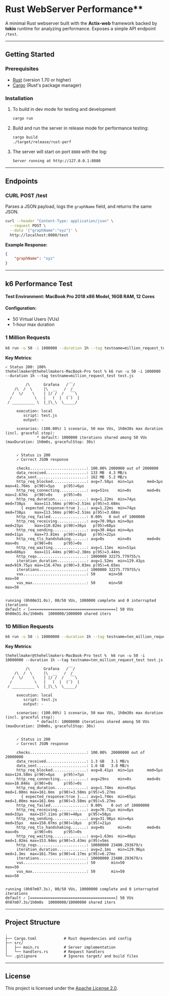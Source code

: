 
# Rust WebServer Performance**

A minimal Rust webserver built with the **Actix-web** framework backed by **tokio** runtime for analyzing performance. Exposes a simple API endpoint `/test`.

---

## **Getting Started**

### **Prerequisites**
- [Rust](https://www.rust-lang.org/tools/install) (version 1.70 or higher)
- [Cargo](https://doc.rust-lang.org/cargo/) (Rust's package manager)

### **Installation**
1. To build in dev mode for testing and development
    ```bash
    cargo run
    ```

2. Build and run the server in release mode for performance testing:
    ```bash
    cargo build
    ./target/release/rust-perf
    ```

  
2. The server will start on port `8080` with the log:
   ```txt
   Server running at http://127.0.0.1:8080
   ```

---

## **Endpoints**

### **CURL POST /test**
Parses a JSON payload, logs the `graphName` field, and returns the same JSON.
```bash
curl --header "Content-Type: application/json" \
  --request POST \
  --data '{"graphName":"xyz"}' \
  http://localhost:8080/test
```

**Example Response:**
```json
{
    "graphName": "xyz"
}
```

---

## **k6 Performance Test**
#### **Test Environment**: MacBook Pro 2018 x86 Model, 16GB RAM, 12 Cores
#### **Configuration**:
- 50 Virtual Users (VUs)
- 1-hour max duration

### **1 Million Requests**
```bash
k6 run -u 50 -i 1000000 --duration 1h --tag testname=million_request_test test.js
```

**Key Metrics**:
```
✓ Status 200: 100%
thehellmaker@thehellmakers-MacBook-Pro test % k6 run -u 50 -i 1000000 --duration 1h --tag testname=million_request_test test.js

         /\      Grafana   /‾‾/
    /\  /  \     |\  __   /  /
   /  \/    \    | |/ /  /   ‾‾\
  /          \   |   (  |  (‾)  |
 / __________ \  |_|\_\  \_____/

     execution: local
        script: test.js
        output: -

     scenarios: (100.00%) 1 scenario, 50 max VUs, 1h0m30s max duration (incl. graceful stop):
              * default: 1000000 iterations shared among 50 VUs (maxDuration: 1h0m0s, gracefulStop: 30s)


     ✓ Status is 200
     ✓ Correct JSON response

     checks.........................: 100.00% 2000000 out of 2000000
     data_received..................: 133 MB  4.3 MB/s
     data_sent......................: 162 MB  5.2 MB/s
     http_req_blocked...............: avg=7.58µs  min=1µs      med=3µs      max=41.76ms  p(90)=5µs    p(95)=6µs
     http_req_connecting............: avg=51ns    min=0s       med=0s       max=2.67ms   p(90)=0s     p(95)=0s
     http_req_duration..............: avg=1.22ms  min=74µs     med=738µs    max=113.56ms p(90)=2.51ms p(95)=3.68ms
       { expected_response:true }...: avg=1.22ms  min=74µs     med=738µs    max=113.56ms p(90)=2.51ms p(95)=3.68ms
     http_req_failed................: 0.00%   0 out of 1000000
     http_req_receiving.............: avg=70.99µs min=9µs      med=23µs     max=110.82ms p(90)=36µs   p(95)=68µs
     http_req_sending...............: avg=30.44µs min=4µs      med=11µs     max=73.81ms  p(90)=16µs   p(95)=22µs
     http_req_tls_handshaking.......: avg=0s      min=0s       med=0s       max=0s       p(90)=0s     p(95)=0s
     http_req_waiting...............: avg=1.11ms  min=51µs     med=686µs    max=111.44ms p(90)=2.38ms p(95)=3.44ms
     http_reqs......................: 1000000 32275.779755/s
     iteration_duration.............: avg=1.52ms  min=129.43µs med=919.75µs max=116.47ms p(90)=3.03ms p(95)=4.65ms
     iterations.....................: 1000000 32275.779755/s
     vus............................: 50      min=50                 max=50
     vus_max........................: 50      min=50                 max=50


running (0h00m31.0s), 00/50 VUs, 1000000 complete and 0 interrupted iterations
default ✓ [======================================] 50 VUs  0h00m31.0s/1h0m0s  1000000/1000000 shared iters
```

### **10 Million Requests**
```bash
k6 run -u 50 -i 10000000 --duration 1h --tag testname=ten_million_request_test test.js
```

**Key Metrics**:
```
thehellmaker@thehellmakers-MacBook-Pro test %  k6 run -u 50 -i 10000000 --duration 1h --tag testname=ten_million_request_test test.js

         /\      Grafana   /‾‾/
    /\  /  \     |\  __   /  /
   /  \/    \    | |/ /  /   ‾‾\
  /          \   |   (  |  (‾)  |
 / __________ \  |_|\_\  \_____/

     execution: local
        script: test.js
        output: -

     scenarios: (100.00%) 1 scenario, 50 max VUs, 1h0m30s max duration (incl. graceful stop):
              * default: 10000000 iterations shared among 50 VUs (maxDuration: 1h0m0s, gracefulStop: 30s)


     ✓ Status is 200
     ✓ Correct JSON response

     checks.........................: 100.00%  20000000 out of 20000000
     data_received..................: 1.3 GB   3.1 MB/s
     data_sent......................: 1.6 GB   3.8 MB/s
     http_req_blocked...............: avg=8.41µs  min=1µs      med=5µs    max=124.58ms p(90)=6µs    p(95)=7µs
     http_req_connecting............: avg=29ns    min=0s       med=0s     max=18.84ms  p(90)=0s     p(95)=0s
     http_req_duration..............: avg=1.74ms  min=65µs     med=1.08ms max=161.6ms  p(90)=3.58ms p(95)=5.27ms
       { expected_response:true }...: avg=1.74ms  min=65µs     med=1.08ms max=161.6ms  p(90)=3.58ms p(95)=5.27ms
     http_req_failed................: 0.00%    0 out of 10000000
     http_req_receiving.............: avg=76.71µs min=8µs      med=33µs   max=157.11ms p(90)=40µs   p(95)=58µs
     http_req_sending...............: avg=31.98µs min=4µs      med=15µs   max=158.07ms p(90)=18µs   p(95)=21µs
     http_req_tls_handshaking.......: avg=0s      min=0s       med=0s     max=0s       p(90)=0s     p(95)=0s
     http_req_waiting...............: avg=1.63ms  min=48µs     med=1.02ms max=153.94ms p(90)=3.43ms p(95)=5ms
     http_reqs......................: 10000000 23400.293679/s
     iteration_duration.............: avg=2.1ms   min=129.96µs med=1.3ms  max=161.75ms p(90)=4.17ms p(95)=6.27ms
     iterations.....................: 10000000 23400.293679/s
     vus............................: 50       min=50                   max=50
     vus_max........................: 50       min=50                   max=50


running (0h07m07.3s), 00/50 VUs, 10000000 complete and 0 interrupted iterations
default ✓ [======================================] 50 VUs  0h07m07.3s/1h0m0s  10000000/10000000 shared iters
```

---

## **Project Structure**
```
.
├── Cargo.toml            # Rust dependencies and config
├── src/
│   ├── main.rs           # Server implementation
│   └── handlers.rs       # Request handlers
└── .gitignore            # Ignores target/ and build files
```

---

## **License**
This project is licensed under the [Apache License 2.0](LICENSE).
```